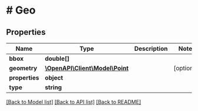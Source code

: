 # # Geo

## Properties

Name | Type | Description | Notes
------------ | ------------- | ------------- | -------------
**bbox** | **double[]** |  |
**geometry** | [**\OpenAPI\Client\Model\Point**](Point.md) |  | [optional]
**properties** | **object** |  |
**type** | **string** |  |

[[Back to Model list]](../../README.md#models) [[Back to API list]](../../README.md#endpoints) [[Back to README]](../../README.md)
